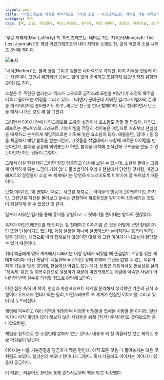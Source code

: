 ```yaml
---
layout: post
title: "마인크래프트 세상을 매력적으로 그려낸 소설 - 마인크래프트: 네더로 가는 지옥문"
category: 도서
tags: [책, 소설, 게임원작, 마인크래프트, 판타지, 무르 래퍼티, 손영인, 제제의숲, 심야책방, 토네이도, 리뷰어스 클럽, 서평]
---
```


'무르 래퍼티(Mur Lafferty)'의
'마인크래프트: 네더로 가는 지옥문(Minecraft: The Lost Journals)'은
게임 마인크래프트의 네더 지역을 소재로 한, 공식 어린이 소설 시리즈 3번째 책이다.

![표지](https://lh3.googleusercontent.com/qkin-bR6F4qFgVlcSuARTo0ajrIVQZhoGEULMD5eHUltk_egEmRh4pUQAFhjCN8dCF3hxG63K6DI8g=s480)

'네더(Nether)'는, 불과 용암 그리고 검붉은 네더랙으로 가득찬, 마치 지옥을 연상케 하는 차원이다.
그만큼 위협적인 몹들도 많이 있어 준비하고 조심하지 않으면 자칫 위험한 곳이기도 하다.

소설은 두 주인공 앨리슨과 맥스가 그곳으로 급작스레 모험을 떠났다가
소정의 목적을 이루고 돌아오는 여정을 그리고 있다.
그러면서 군데군데 지워진 일기나 마법사의 존재를 미스터리처럼 풀어놓기도 하고,
새로운 친구를 만나 함께하며 서로 협력하면서 난관을 해쳐 나가는 것도 꽤 잘 그렸다.

그러면서 이야기 안에 마인크래프트 고유의 설정이나 요소들도 정말 잘 담았다.
마인크래프트는 샌드박스와 크래프트, 서바이벌을 적당히 섞어놓은 게임으로
애초부터 현실성을 배제하고 순수하게 게임적으로만 기획해 넣은 요소들이 많다.
예를들면, 땅이나 돌 등을 채굴해서 해당 블록을 얻는다던가,
그것들을 작업대에서 조합해 새로운 아이템을 만든다던가,
블록을 공중에 띄워놓는가 하면,
블록을 배치해 순식간에 구조물을 만들 수 있는다던가 하는 것들이 그렇다.

그래서 이걸 현실처럼 그리면 자칫 엉뚱하고 이상해 보일 수 있는데,
소설을 볼때는 그렇게 어색하게 튀는 느낌이 거의 없다.
물리법칙이 우리내 현실에서 당연한 것처럼,
마인크래프트의 설정들이 소설 속 세계에서는 당연하게 느껴지도록 이야기에 잘 녹여냈기 때문이다.

모험 이야기도 꽤 괜찮다.
때로는 사고를 저지르는 아이들의 행동이 못마땅하기도 하지만,
그런만큼 자신을 돌아보고 실수는 인정하며 새로운것을 알아가며 성장해가는 것도 더 확실하게 볼 수 있었던 것 같다.

일부가 지워진 일기를 통해 흥미를 유발하고
그 뒷얘기를 풀어내는 방식도 괜찮았다.

독자가 마인크래프트를 꽤 안다는 걸 전제하고 이야기를 쓴 것은
어떻게 보면 장점이지만 또한 단점이기도 했는데,
게임 설정을 하나씩 설명하느라 늘어지거나 흐름이 막히는 일은 없지만,
게임으로 미리 접해보지 않았다면 대체 왜 그런 이야기가 나오는지 황당할 수 있기 때문이다.

위더 해골에게 맞아 계속해서 나빠지는 이상 상태가 되었을 때
뜬금없이 우유를 찾는 게 대표적이다.
이건 게임의 '시듦(Wither)'이란 상태 효과와 그것을 없앨 수 있는 우유의 회복 기능을 담은 것인데,
현실에선 어림도 없는 데다,
보통은 게임에서도 현실성을 살려 '해독제' 같은 걸 회복수단으로 설정하기 때문에
마인크래프트 게임에 익숙한 사람이 아니라면 번역 실수를 의심할 정도로 황당해 보인다.

이런 점은 특히 이 책이,
현실과 마인크래프트 세계를 분리해서 생각했던 기존의 공식 소설이나 우드소드 연대기와는 달리,
마인크래프트 속 세계가 현실인 이야기를 그리고 있어 더 두드러진다.

게임에 익숙하고 여러 지역을 탐험하며 다양한 비밀들을 접해본 사람들 뿐 아니라,
일반 독자나 아직 게임을 많이 해보지 않은 사람들을 위해
간단한 주석이라도 붙여놨으면 좀 나았으련만.

게임을 원작으로 한 소설인데 삽화가 없는 것이나
내용과 썩 잘 어울리진 않는 제목도 조금 아쉬움이 남는다.

이야기는 나름 기승전결을 깔끔하게 맺은 편인데,
아직 모든 것을 다 풀어놓지는 않은 것처럼도 보였다.
엘리슨의 부모나 할머니가 그렇다.
혹시 다음에도 이어지는 이야기가 있을지 궁금하다.



<div class="im im-info">
이 리뷰는 리뷰어스 클럽을 통해 출판사로부터 책을 받고 작성했다.
</div>
